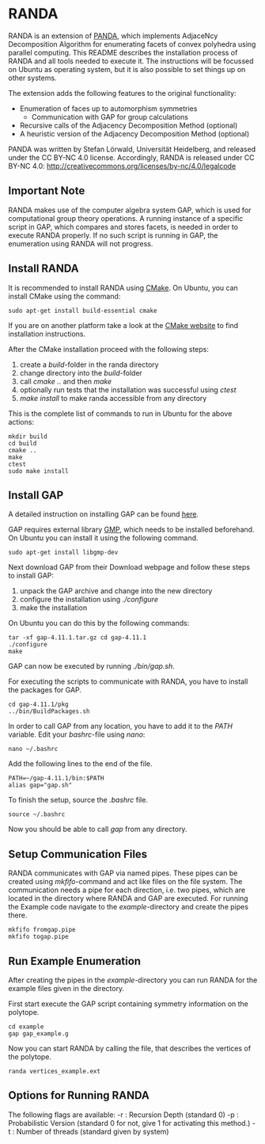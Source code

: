 # RANDA

RANDA is an extension of [PANDA](http://comopt.ifi.uni-heidelberg.de/software/PANDA), which implements AdjaceNcy Decomposition Algorithm
for enumerating facets of convex polyhedra using parallel computing. This README describes the installation process of RANDA
and all tools needed to execute it. The instructions will be focussed on Ubuntu as operating system, but it is also possible
to set things up on other systems.

The extension adds the following features to the original functionality: 
* Enumeration of faces up to automorphism symmetries
  * Communication with GAP for group calculations
* Recursive calls of the Adjacency Decomposition Method (optional)
* A heuristic version of the Adjacency Decomposition Method (optional)

PANDA was written by Stefan Lörwald, Universität Heidelberg, and released under the CC BY-NC 4.0 license.
Accordingly, RANDA is released under CC BY-NC 4.0: http://creativecommons.org/licenses/by-nc/4.0/legalcode

## Important Note
RANDA makes use of the computer algebra system GAP, which is used for computational group theory operations. 
A running instance of a specific script in GAP, which compares and stores facets, is needed in order to execute RANDA properly.
If no such script is running in GAP, the enumeration using RANDA will not progress.

## Install RANDA
It is recommended to install RANDA using [CMake](www.cmake.org). On Ubuntu, you can install CMake using the command:
```shell
sudo apt-get install build-essential cmake
```
If you are on another platform take a look at the [CMake website](www.cmake.org) to find installation instructions.


After the CMake installation proceed with the following steps:
1. create a *build*-folder in the randa directory
2. change directory into the *build*-folder
3. call *cmake ..* and then *make*
4. optionally run tests that the installation was successful using *ctest*
5. *make install* to make randa accessible from any directory

This is the complete list of commands to run in Ubuntu for the above actions:

```shell
mkdir build
cd build
cmake ..
make
ctest
sudo make install
```

## Install GAP
A detailed instruction on installing GAP can be found [here](https://github.com/gap-system/gap/blob/v4.11.1/INSTALL.md).

GAP requires external library [GMP](www.libgmp.org), which needs to be installed beforehand.
On Ubuntu you can install it using the following command. 
```shell
sudo apt-get install libgmp-dev
```

Next download GAP from their Download webpage and follow these steps to install GAP:

1. unpack the GAP archive and change into the new directory
2. configure the installation using *./configure*
3. make the installation

On Ubuntu you can do this by the following commands:
```shell
tar -xf gap-4.11.1.tar.gz cd gap-4.11.1
./configure
make
```
GAP can now be executed by running *./bin/gap.sh*.

For executing the scripts to communicate with RANDA, you have to install the packages for GAP.
```shell
cd gap-4.11.1/pkg
../bin/BuildPackages.sh
```

In order to call GAP from any location, you have to add it to the *PATH* variable. 
Edit your *bashrc*-file using *nano*: 
```shell
nano ~/.bashrc
```
Add the following lines to the end of the file.
```shell
PATH=~/gap-4.11.1/bin:$PATH
alias gap="gap.sh"
```
To finish the setup, source the *.bashrc* file.

```shell
source ~/.bashrc
```
Now you should be able to call *gap* from any directory.

## Setup Communication Files

RANDA communicates with GAP via named pipes. These pipes can be created using *mkfifo*-command and act like files on the file system. 
The communication needs a pipe for each direction, i.e. two pipes, which are located in the directory where RANDA and GAP are executed.
For running the Example code navigate to the *example*-directory and create the pipes there.

```shell
mkfifo fromgap.pipe
mkfifo togap.pipe
```

## Run Example Enumeration
After creating the pipes in the *example*-directory you can run RANDA for the example files given in the directory.

First start execute the GAP script containing symmetry information on the polytope.

```shell
cd example 
gap gap_example.g
```

Now you can start RANDA by calling the file, that describes the vertices of the polytope.

```shell
randa vertices_example.ext
```


## Options for Running RANDA


The following flags are available:
-r : Recursion Depth (standard 0)
-p : Probabilistic Version (standard 0 for not, give 1 for activating this method.)
-t : Number of threads (standard given by system)

